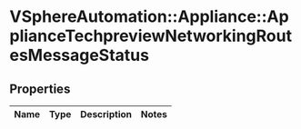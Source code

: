 # VSphereAutomation::Appliance::ApplianceTechpreviewNetworkingRoutesMessageStatus

## Properties
Name | Type | Description | Notes
------------ | ------------- | ------------- | -------------


